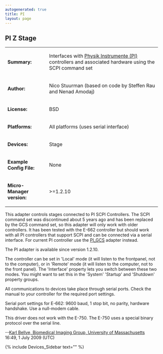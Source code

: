 ```yaml
---
autogenerated: true
title: PI
layout: page
---
```


## PI Z Stage

<table>

<tr>

<td markdown="1">

**Summary:**

</td>

<td markdown="1">

Interfaces with [Physik Instrumente (PI)](http://ww.pi.ws) controllers
and associated hardware using the SCPI command set

</td>

</tr>

<tr>

<td markdown="1">

**Author:**

</td>

<td markdown="1">

Nico Stuurman (based on code by Steffen Rau and Nenad Amodaj)

</td>

</tr>

<tr>

<td markdown="1">

**License:**

</td>

<td markdown="1">

BSD

</td>

</tr>

<tr>

<td markdown="1">

**Platforms:**

</td>

<td markdown="1">

All platforms (uses serial interface)

</td>

</tr>

<tr>

<td markdown="1">

**Devices:**

</td>

<td markdown="1">

Stage

</td>

</tr>

<tr>

<td markdown="1">

**Example Config File:**

</td>

<td markdown="1">

None

</td>

</tr>

<tr>

<td markdown="1">

**Micro-Manager version:**

</td>

<td markdown="1">

\>=1.2.10

</td>

</tr>

</table>

This adapter controls stages connected to PI SCPI Controllers. The SCPI
command set was discontinued about 5 years ago and has been replaced by
the GCS command set, so this adapter will only work with older
controllers. It has been tested with the E-662 controller but should
work with all PI controllers that support SCPI and can be connected via
a serial interface. For current PI controller use the
[PI\_GCS](PI_GCS "wikilink") adapter instead.

The PI adapter is available since version 1.2.10.

The controller can be set in 'Local' mode (it will listen to the
frontpanel, not to the computer), or in 'Remote' mode (it will listen to
the computer, not to the front panel). The 'Interface' property lets you
switch between these two modes. You might want to set this in the
'System' 'Startup' and 'Shutdown' property groups.

All communications to devices take place through serial ports. Check the
manual to your controller for the required port settings.

Serial port settings for E-662: 9600 baud, 1 stop bit, no parity,
hardware handshake. Use a null-modem cable.

This driver does not work with the E-750. The E-750 uses a special
binary protocol over the serial line.

\--[Karl Bellve, Biomedical Imaging Group, University of
Massachusetts](User:Kdb "wikilink") 16:49, 1 July 2009 (UTC)

{% include Devices_Sidebar text="" %}
